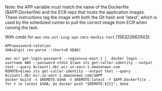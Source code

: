 
Note:  the APP variable must match the name of the Dockerfile ($APP.Dockerfile) and the ECR repo that hosts the application images.
These instructions tag the image with both the Git hash and 'latest', which is used by the scheduled runner to pull the correct image from ECR when running the task. 

With creds for `aws-cms-oit-iusg-spe-cmcs-macbis-test` (156322662943): 

```
APP=password-rotation
SHA=$(git rev-parse --short=8 HEAD)

aws ecr get-login-password --region=us-east-1 |  docker login --username AWS --password-stdin $(aws sts get-caller-identity --output text --query Account).dkr.ecr.us-east-1.amazonaws.com
REMOTE=$(aws sts get-caller-identity --output text --query Account).dkr.ecr.us-east-1.amazonaws.com/$APP
docker build -t $REMOTE:$SHA -t $REMOTE:latest -f $APP.Dockerfile .
for t in latest $SHA; do docker push "$REMOTE:${t}"; done
```